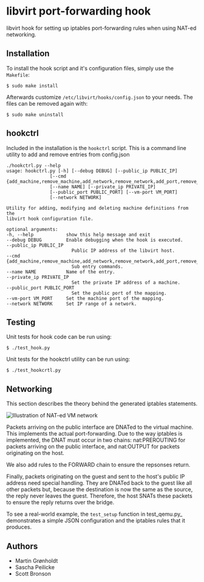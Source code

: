 # libvirt port-forwarding hook

libvirt hook for setting up iptables port-forwarding rules when using NAT-ed
networking.

## Installation

To install the hook script and it's configuration files, simply use the
`Makefile`:

    $ sudo make install

Afterwards customize `/etc/libvirt/hooks/config.json` to your needs.
The files can be removed again with:

    $ sudo make uninstall

## hookctrl

Included in the installation is the `hookctrl` script. This is a command line utility to add and remove entries from config.json 

    ./hookctrl.py --help
    usage: hookctrl.py [-h] [--debug DEBUG] [--public_ip PUBLIC_IP]
                    [--cmd {add_machine,remove_machine,add_network,remove_network,add_port,remove_port}]
                    [--name NAME] [--private_ip PRIVATE_IP]
                    [--public_port PUBLIC_PORT] [--vm-port VM_PORT]
                    [--network NETWORK]

    Utility for adding, modifying and deleting machine definitions from the
    libvirt hook configuration file.

    optional arguments:
    -h, --help            show this help message and exit
    --debug DEBUG         Enable debugging when the hook is executed.
    --public_ip PUBLIC_IP
                            Public IP address of the libvirt host.
    --cmd {add_machine,remove_machine,add_network,remove_network,add_port,remove_port}
                            Sub entry commands.
    --name NAME           Name of the entry.
    --private_ip PRIVATE_IP
                            Set the private IP address of a machine.
    --public_port PUBLIC_PORT
                            Set the public port of the mapping.
    --vm-port VM_PORT     Set the machine port of the mapping.
    --network NETWORK     Set IP range of a network.

## Testing

Unit tests for hook code can be run using:

    $ ./test_hook.py

Unit tests for the hookctrl utility can be run using:

    $ ./test_hookcrtl.py

## Networking

This section describes the theory behind the generated iptables statements.

![Illustration of NAT-ed VM network ](doc/nat.png "[Illustration of NAT-ed VM network")

Packets arriving on the public interface are DNATed to the virtual machine.
This implements the actual port-forwarding.  Due to the way iptables is
implemented, the DNAT must occur in two chains: nat:PREROUTING for packets
arriving on the public interface, and nat:OUTPUT for packets originating on
the host.

We also add rules to the FORWARD chain to ensure the repsonses return.

Finally, packets originating on the guest and sent to the host's public IP
address need special handling.  They are DNATed back to the guest like all
other packets but, because the destination is now the same as the source,
the reply never leaves the guest.  Therefore, the host SNATs these packets
to ensure the reply returns over the bridge.

To see a real-world example, the ``test_setup`` function in test_qemu.py_
demonstrates a simple JSON configuration and the iptables rules that it produces.

## Authors

- Martin Grønholdt
- Sascha Peilicke
- Scott Bronson

